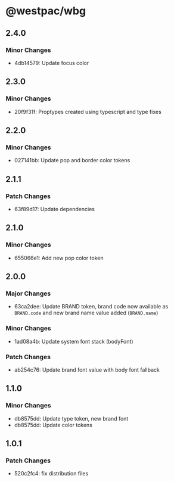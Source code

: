 # @westpac/wbg

## 2.4.0

### Minor Changes

- 4db14579: Update focus color

## 2.3.0

### Minor Changes

- 20f9f31f: Proptypes created using typescript and type fixes

## 2.2.0

### Minor Changes

- 027141bb: Update pop and border color tokens

## 2.1.1

### Patch Changes

- 63f89d17: Update dependencies

## 2.1.0

### Minor Changes

- 655066e1: Add new pop color token

## 2.0.0

### Major Changes

- 63ca2dee: Update BRAND token, brand code now available as `BRAND.code` and new brand name value added (`BRAND.name`)

### Minor Changes

- 1ad08a4b: Update system font stack (bodyFont)

### Patch Changes

- ab254c76: Update brand font value with body font fallback

## 1.1.0

### Minor Changes

- db8575dd: Update type token, new brand font
- db8575dd: Update color tokens

## 1.0.1

### Patch Changes

- 520c2fc4: fix distribution files
